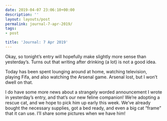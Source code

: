 ```yaml
---
date: 2019-04-07 23:06:10+00:00
description: ''
layout: layouts/post
permalink: journal-7-apr-2019/
tags:
- post

title: 'Journal: 7 Apr 2019'
---
```


<p>Okay, so tonight’s entry will hopefully make slightly more sense than yesterday’s. Turns out that writing after drinking (a lot) is not a good idea.</p>
<p>Today has been spent lounging around at home, watching television, playing Fifa, and also watching the Arsenal game. Arsenal lost, but I won’t dwell on that.</p>
<p>I do have some more news about a strangely worded announcement I wrote in yesterday’s entry, and that’s our new feline companion! We’re adopting a rescue cat, and we hope to pick him up early this week. We’ve already bought the necessary supplies, got a bed ready, and even a big cat “frame” that it can use. I’ll share some pictures when we have him!</p>
